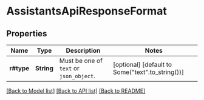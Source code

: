 # AssistantsApiResponseFormat

## Properties
Name | Type | Description | Notes
------------ | ------------- | ------------- | -------------
**r#type** | **String** | Must be one of `text` or `json_object`. | [optional] [default to Some("text".to_string())]

[[Back to Model list]](../README.md#documentation-for-models) [[Back to API list]](../README.md#documentation-for-api-endpoints) [[Back to README]](../README.md)


